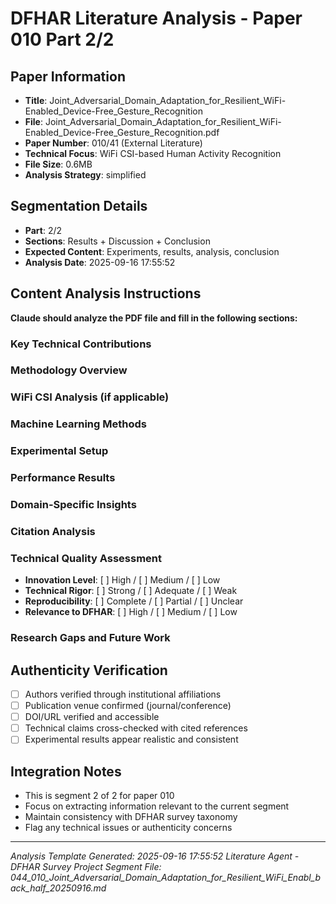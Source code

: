 # DFHAR Literature Analysis - Paper 010 Part 2/2

## Paper Information
- **Title**: Joint_Adversarial_Domain_Adaptation_for_Resilient_WiFi-Enabled_Device-Free_Gesture_Recognition
- **File**: Joint_Adversarial_Domain_Adaptation_for_Resilient_WiFi-Enabled_Device-Free_Gesture_Recognition.pdf
- **Paper Number**: 010/41 (External Literature)
- **Technical Focus**: WiFi CSI-based Human Activity Recognition
- **File Size**: 0.6MB
- **Analysis Strategy**: simplified

## Segmentation Details
- **Part**: 2/2
- **Sections**: Results + Discussion + Conclusion
- **Expected Content**: Experiments, results, analysis, conclusion
- **Analysis Date**: 2025-09-16 17:55:52

## Content Analysis Instructions
**Claude should analyze the PDF file and fill in the following sections:**

### Key Technical Contributions
<!-- Extract and summarize the main technical innovations -->

### Methodology Overview
<!-- Describe the proposed approach, algorithms, or system architecture -->

### WiFi CSI Analysis (if applicable)
<!-- Analyze WiFi CSI processing methods, feature extraction, signal processing -->

### Machine Learning Methods
<!-- Detail ML/DL models, training procedures, optimization techniques -->

### Experimental Setup
<!-- Describe datasets, evaluation metrics, experimental conditions -->

### Performance Results
<!-- Summarize quantitative results, comparisons, performance metrics -->

### Domain-Specific Insights
<!-- Insights relevant to DFHAR survey: cross-domain, transfer learning, etc. -->

### Citation Analysis
<!-- Verify citations, check author authenticity, identify key references -->

### Technical Quality Assessment
- **Innovation Level**: [ ] High / [ ] Medium / [ ] Low
- **Technical Rigor**: [ ] Strong / [ ] Adequate / [ ] Weak
- **Reproducibility**: [ ] Complete / [ ] Partial / [ ] Unclear
- **Relevance to DFHAR**: [ ] High / [ ] Medium / [ ] Low

### Research Gaps and Future Work
<!-- Identify limitations and potential extensions -->

## Authenticity Verification
- [ ] Authors verified through institutional affiliations
- [ ] Publication venue confirmed (journal/conference)
- [ ] DOI/URL verified and accessible
- [ ] Technical claims cross-checked with cited references
- [ ] Experimental results appear realistic and consistent

## Integration Notes
- This is segment 2 of 2 for paper 010
- Focus on extracting information relevant to the current segment
- Maintain consistency with DFHAR survey taxonomy
- Flag any technical issues or authenticity concerns

---
*Analysis Template Generated: 2025-09-16 17:55:52*
*Literature Agent - DFHAR Survey Project*
*Segment File: 044_010_Joint_Adversarial_Domain_Adaptation_for_Resilient_WiFi_Enabl_back_half_20250916.md*
